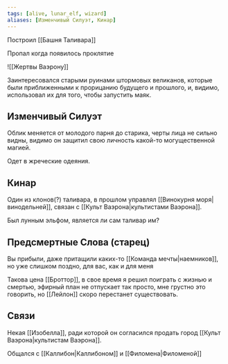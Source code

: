 ```yaml
---
tags: [alive, lunar_elf, wizard]
aliases: [Изменчивый Силуэт, Кинар]
---
```


Построил [[Башня Таливара]]

Пропал когда появилось проклятие

![[Жертвы Ваэрону]]

Заинтересовался старыми руинами штормовых великанов, которые были приближенными к прорицанию будущего и прошлого, и, видимо, использовал их для того, чтобы запустить маяк.

## Изменчивый Силуэт

Облик меняется от молодого парня до старика, черты лица не сильно видны, видимо он защитил свою личность какой-то могущественной магией.

Одет в жреческие одеяния.

## Кинар

Один из клонов(?) таливара, в прошлом управлял [[Винокурня моря|винодельней]], связан с [[Культ Ваэрона|культистами Ваэрона]].

Был лунным эльфом, является ли сам таливар им?

## Предсмертные Слова (старец)

Вы прибыли, даже притащили каких-то [[Команда мечты|наемников]], но уже слишком поздно, для вас, как и для меня

Такова цена [[Броттор]], в свое время я решил поиграть с жизнью и смертью, эфирный план не отпускает так просто, мне грустно это говорить, но [[Лейлон]] скоро перестанет существовать.

## Связи

Некая [[Изобелла]], ради которой он согласился продать город [[Культ Ваэрона|культистам Ваэрона]].

Общался с [[Каллибон|Каллибоном]] и [[Филомена|Филоменой]]
